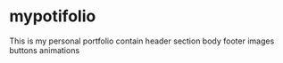 # mypotifolio
This is my personal portfolio contain 
header section
body
footer
images
buttons
animations
